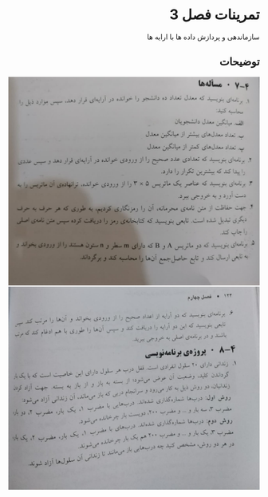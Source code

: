 <div dir="rtl">

# تمرینات فصل 3

سازماندهی و پردازش داده ها با ارایه ها
## توضیحات


![ فهذست تمارین](index-4-1.jpg)
![ فهذست تمارین](index-4-2.jpg)


</div>
